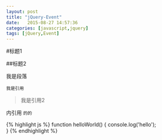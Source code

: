 ```yaml
--- 
layout: post
title: "jQuery-Event"
date:   2015-08-27 14:57:36
categories: [javascript,jquery]
tags: [jQuery,Event]
---
```


#标题1

##标题2

我是段落

	我是引用

> 我是引用2

内引用 `的的`

{% highlight js %}
	function helloWorld() {
		console.log('hello');	
	}
{% endhighlight %}
